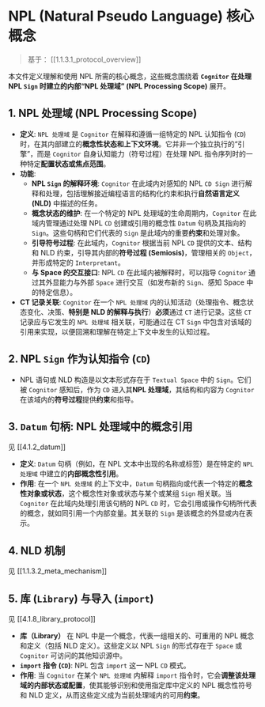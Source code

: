 # NPL (Natural Pseudo Language) 核心概念

> 基于： [[1.1.3.1_protocol_overview]]

本文件定义理解和使用 NPL 所需的核心概念，这些概念围绕着 **`Cognitor` 在处理 NPL `Sign` 时建立的内部“NPL 处理域” (NPL Processing Scope)** 展开。

## 1. NPL 处理域 (NPL Processing Scope)

- **定义**: `NPL 处理域` 是 `Cognitor` 在解释和遵循一组特定的 NPL 认知指令 (`CD`) 时，在其内部建立的**概念性状态和上下文环境**。它并非一个独立执行的“引擎”，而是 `Cognitor` 自身认知能力（符号过程）在处理 NPL 指令序列时的一种特定**配置状态或焦点范围**。
- **功能**:
    - **NPL `Sign` 的解释环境**: `Cognitor` 在此域内对感知的 NPL `CD Sign` 进行解释和处理，包括理解接近编程语言的结构化约束和执行**自然语言定义 (NLD)** 中描述的任务。
    - **概念状态的维护**: 在一个特定的 NPL 处理域的生命周期内，`Cognitor` 在此域内管理通过处理 NPL `CD` 创建或引用的概念性 `Datum` 句柄及其指向的 `Sign`。这些句柄和它们代表的 `Sign` 是此域内的重要**约束**和处理对象。
    - **引导符号过程**: 在此域内，`Cognitor` 根据当前 NPL `CD` 提供的文本、结构和 NLD 约束，引导其内部的**符号过程 (Semiosis)**，管理相关的 `Object`，并形成特定的 `Interpretant`。
    - **与 Space 的交互接口**: NPL `CD` 在此域内被解释时，可以指导 `Cognitor` 通过其外显能力与外部 `Space` 进行交互（如发布新的 `Sign`、感知 Space 中的特定信息）。
- **CT 记录关联**: `Cognitor` 在一个 `NPL 处理域` 内的认知活动（处理指令、概念状态变化、决策、**特别是 NLD 的解释与执行**）**必须**通过 `CT` 进行记录。这些 `CT` 记录应与它发生的 `NPL 处理域` 相关联，可能通过在 CT `Sign` 中包含对该域的引用来实现，以便回溯和理解在特定上下文中发生的认知过程。

## 2. NPL `Sign` 作为认知指令 (`CD`)

- NPL 语句或 NLD 构造是以文本形式存在于 `Textual Space` 中的 `Sign`。它们被 `Cognitor` 感知后，作为 `CD` 进入其**NPL 处理域**，其结构和内容为 `Cognitor` 在该域内的**符号过程**提供**约束**和指导。

## 3. `Datum` 句柄: NPL 处理域中的概念引用

见 [[4.1.2_datum]]

- **定义**: `Datum` 句柄（例如，在 NPL 文本中出现的名称或标签）是在特定的 `NPL 处理域` 中建立的**内部概念性引用**。
- **作用**: 在一个 `NPL 处理域` 的上下文中，`Datum` 句柄指向或代表一个特定的**概念性对象或状态**，这个概念性对象或状态与某个或某组 `Sign` 相关联。当 `Cognitor` 在此域内处理引用该句柄的 NPL `CD` 时，它会引用或操作句柄所代表的概念，就如同引用一个内部变量。其关联的 `Sign` 是该概念的外显或内在表示。

## 4. NLD 机制

见 [[1.1.3.2_meta_mechanism]]

## 5. 库 (`Library`) 与导入 (`import`)

见 [[4.1.8_library_protocol]]

- **库（Library）** 在 NPL 中是一个概念，代表一组相关的、可重用的 NPL 概念和定义（包括 NLD 定义）。这些定义以 NPL `Sign` 的形式存在于 `Space` 或 `Cognitor` 可访问的其他知识源中。
- **`import` 指令 (`CD`)**: NPL 包含 `import` 这一 NPL `CD` 模式。
- **作用**: 当 `Cognitor` 在某个 `NPL 处理域` 内解释 `import` 指令时，它会**调整该处理域的内部状态或配置**，使其能够识别和使用指定库中定义的 NPL 概念性符号和 NLD 定义，从而这些定义成为当前处理域内的可用**约束**。